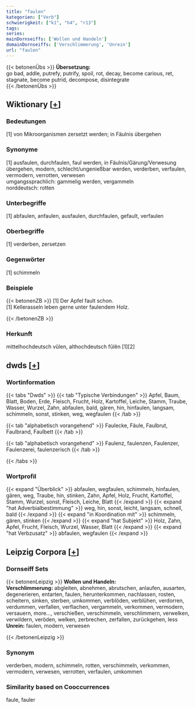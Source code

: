 ```yaml
---
title: "faulen"
kategorien: ["Verb"]
schwierigkeit: ["k1", "h4", "r13"]
tags:
series:
mainDornseiffs: ['Wollen und Handeln']
domainDornseiffs: ['Verschlimmerung', 'Unrein']
url: "faulen"
---
```


{{< betonenÜbs >}}
**Übersetzung:**  
go bad, addle, putrefy, putrify, spoil, rot, decay, become carious, ret, stagnate, become putrid, decompose, disintegrate  
{{< /betonenÜbs >}}

## Wiktionary [[+](https://de.wiktionary.org/wiki/faulen)]

### Bedeutungen
[1] von Mikroorganismen zersetzt werden; in Fäulnis übergehen  

### Synonyme
[1] ausfaulen, durchfaulen, faul werden, in Fäulnis/Gärung/Verwesung übergehen, modern, schlecht/ungenießbar werden, verderben, verfaulen, vermodern, verrotten, verwesen  
umgangssprachlich: gammelig werden, vergammeln  
norddeutsch: rotten  

### Unterbegriffe
[1] abfaulen, anfaulen, ausfaulen, durchfaulen, gefault, verfaulen  

### Oberbegriffe
[1] verderben, zersetzen  

### Gegenwörter
[1] schimmeln  

### Beispiele
{{< betonenZB >}}
[1] Der Apfel fault schon.  
[1] Kellerasseln leben gerne unter faulendem Holz.  

{{< /betonenZB >}}
### Herkunft
mittelhochdeutsch vûlen, althochdeutsch fûlên [1][2]  



## dwds [[+](https://www.dwds.de/wb/faulen)]

### Wortinformation
{{< tabs "Dwds" >}}
{{< tab "Typische Verbindungen" >}}
Apfel, Baum, Blatt, Boden, Erde, Fleisch, Frucht, Holz, Kartoffel, Leiche, Stamm, Traube, Wasser, Wurzel, Zahn, abfaulen, bald, gären, hin, hinfaulen, langsam, schimmeln, sonst, stinken, weg, wegfaulen
{{< /tab >}}

{{< tab "alphabetisch vorangehend" >}}
Faulecke, Fäule, Faulbrut, Faulbrand, Faulbett
{{< /tab >}}

{{< tab "alphabetisch vorangehend" >}}
Faulenz, faulenzen, Faulenzer, Faulenzerei, faulenzerisch
{{< /tab >}}

{{< /tabs >}}

### Wortprofil
{{< expand "Überblick" >}} abfaulen, wegfaulen, schimmeln, hinfaulen, gären, weg, Traube, hin, stinken, Zahn, Apfel, Holz, Frucht, Kartoffel, Stamm, Wurzel, sonst, Fleisch, Leiche, Blatt {{< /expand >}}
{{< expand "hat Adverbialbestimmung" >}} weg, hin, sonst, leicht, langsam, schnell, bald {{< /expand >}}
{{< expand "in Koordination mit" >}} schimmeln, gären, stinken {{< /expand >}}
{{< expand "hat Subjekt" >}} Holz, Zahn, Apfel, Frucht, Fleisch, Wurzel, Wasser, Blatt {{< /expand >}}
{{< expand "hat Verbzusatz" >}} abfaulen, wegfaulen {{< /expand >}}

## Leipzig Corpora [[+](https://corpora.uni-leipzig.de/en/res?word=faulen&corpusId=deu_newscrawl-public_2018)]

### Dornseiff Sets
{{< betonenLeipzig >}}
**Wollen und Handeln:**  
**Verschlimmerung:** abgleiten, abnehmen, abrutschen, anlaufen, ausarten, degenerieren, entarten, faulen, herunterkommen, nachlassen, rosten, scheitern, sinken, sterben, umkommen, verblöden, verblühen, verdorren, verdummen, verfallen, verflachen, vergammeln, verkommen, vermodern, versauern, more..., verschießen, verschimmeln, verschlimmern, verwelken, verwildern, veröden, welken, zerbrechen, zerfallen, zurückgehen, less  
**Unrein:** faulen, modern, verwesen  

{{< /betonenLeipzig >}}

### Synonym
verderben, modern, schimmeln, rotten, verschimmeln, verkommen, vermodern, verwesen, verrotten, verfaulen, umkommen


### Similarity based on Cooccurrences
faule, fauler


